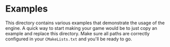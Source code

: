 # Examples

This directory contains various examples that demonstrate the usage of the engine. A quick way to start making your game would be to 
just copy an example and replace this directory. Make sure all paths are correctly configured in your `CMakeLists.txt` and you'll be ready to go.